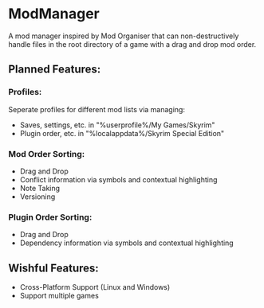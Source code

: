 # ModManager
A mod manager inspired by Mod Organiser that can non-destructively handle files in the root directory of a game with a drag and drop mod order.

## Planned Features:
### Profiles:
Seperate profiles for different mod lists via managing:
- Saves, settings, etc. in "%userprofile%/My Games/Skyrim"
- Plugin order, etc. in "%localappdata%/Skyrim Special Edition"

### Mod Order Sorting:
- Drag and Drop
- Conflict information via symbols and contextual highlighting
- Note Taking
- Versioning

### Plugin Order Sorting:
- Drag and Drop
- Dependency information via symbols and contextual highlighting

## Wishful Features:
- Cross-Platform Support (Linux and Windows)
- Support multiple games